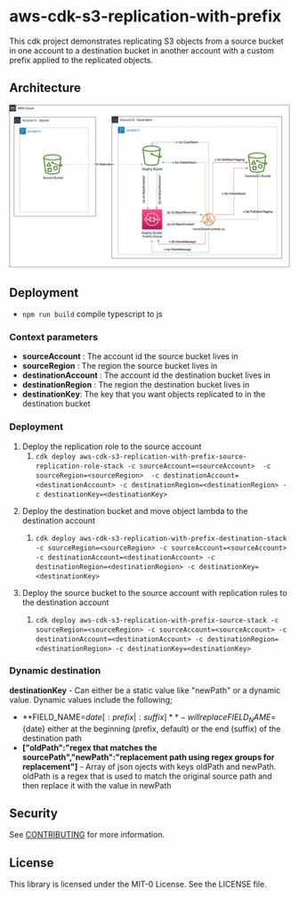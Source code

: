 # aws-cdk-s3-replication-with-prefix

This cdk project demonstrates replicating S3 objects from a source bucket in one account
to a destination bucket in another account with a custom prefix applied to the replicated objects.

## Architecture

![Architecture](./images/architecture.drawio.png)

## Deployment

 * `npm run build`   compile typescript to js

### Context parameters
 * **sourceAccount** : The account id the source bucket lives in
 * **sourceRegion** : The region the source bucket lives in
 * **destinationAccount** : The account id the destination bucket lives in
 * **destinationRegion** : The region the destination bucket lives in
 * **destinationKey**: The key that you want objects replicated to in the destination bucket

### Deployment

1) Deploy the replication role to the source account
   1) `cdk deploy aws-cdk-s3-replication-with-prefix-source-replication-role-stack -c sourceAccount=<sourceAccount>  -c sourceRegion=<sourceRegion>  -c destinationAccount=<destinationAccount> -c destinationRegion=<destinationRegion> -c destinationKey=<destinationKey>`


2. Deploy the destination bucket and move object lambda to the destination account
   1) `cdk deploy aws-cdk-s3-replication-with-prefix-destination-stack -c sourceRegion=<sourceRegion> -c sourceAccount=<sourceAccount> -c destinationAccount=<destinationAccount> -c destinationRegion=<destinationRegion> -c destinationKey=<destinationKey>`


3. Deploy the source bucket to the source account with replication rules to the destination account
   1) `cdk deploy aws-cdk-s3-replication-with-prefix-source-stack -c sourceRegion=<sourceRegion> -c sourceAccount=<sourceAccount> -c destinationAccount=<destinationAccount> -c destinationRegion=<destinationRegion> -c destinationKey=<destinationKey>`

### Dynamic destination

**destinationKey** - Can either be a static value like "newPath" or a dynamic value. Dynamic values include the following;
   *  **FIELD_NAME=${date}[:prefix|:suffix]** - will replace FIELD_NAME=${date} either at the beginning (prefix, default) or the end (suffix) of the destination path  
   *  **["oldPath":"regex that matches the sourcePath","newPath":"replacement path using regex groups for replacement"]** - Array of json ojects with keys oldPath and newPath. oldPath is a regex that is used to match the original source path and then replace it with the value in newPath
## Security

See [CONTRIBUTING](CONTRIBUTING.md#security-issue-notifications) for more information.

## License

This library is licensed under the MIT-0 License. See the LICENSE file.

